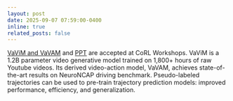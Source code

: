 ```yaml
---
layout: post
date: 2025-09-07 07:59:00-0400
inline: true
related_posts: false
---
```


[VaViM and VaVAM](/publications#bartoccioni2025vavim-vavam) and [PPT](/publications#xu2025ppt) are accepted at CoRL Workshops. VaViM is a 1.2B parameter video generative model trained on 1,800+ hours of raw Youtube videos. Its derived video-action model, VaVAM, achieves state-of-the-art results on NeuroNCAP driving benchmark. Pseudo-labeled trajectories can be used to pre-train trajectory prediction models: improved performance, efficiency, and generalization.
